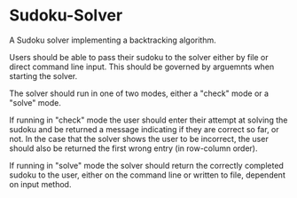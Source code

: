 # Sudoku-Solver
A Sudoku solver implementing a backtracking algorithm.

Users should be able to pass their sudoku to the solver either by file or direct command line input. This should be governed by arguemnts when starting the solver.

The solver should run in one of two modes, either a "check" mode or a "solve" mode.

If running in "check" mode the user should enter their attempt at solving the sudoku and be returned a message indicating if they are correct so far, or not. In the case that the solver shows the user to be incorrect, the user should also be returned the first wrong entry (in row-column order).

If running in "solve" mode the solver should return the correctly completed sudoku to the user, either on the command line or written to file, dependent on input method.
